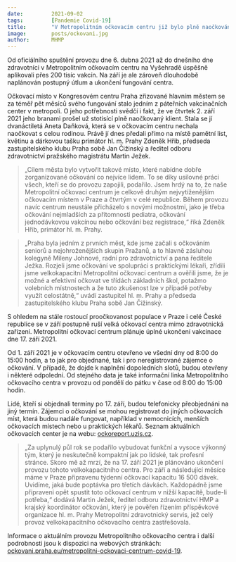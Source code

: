 ```yaml
---
date:         2021-09-02
tags:         [Pandemie Covid-19]
title:        "V Metropolitním očkovacím centru již bylo plně naočkováno 100 tisíc klientů"
image: 	      posts/ockovani.jpg
author:       MHMP
---
```


Od oficiálního spuštění provozu dne 6. dubna 2021 až do dnešního dne zdravotníci v Metropolitním očkovacím centru na Vyšehradě úspěšně aplikovali přes 200 tisíc vakcín. Na září je ale zároveň dlouhodobě naplánován postupný útlum a ukončení fungování centra.

Očkovací místo v Kongresovém centru Praha zřizované hlavním městem se za téměř pět měsíců svého fungování stalo jedním z páteřních vakcinačních center v metropoli. O jeho potřebnosti svědčí i fakt, že ve čtvrtek 2. září 2021 jeho branami prošel už stotisící plně naočkovaný klient. Stala se jí dvanáctiletá Aneta Daňková, která se v očkovacím centru nechala naočkovat s celou rodinou. Právě jí dnes předali přímo na místě pamětní list, květinu a dárkovou tašku primátor hl. m. Prahy Zdeněk Hřib, předseda zastupitelského klubu Praha sobě Jan Čižinský a ředitel odboru zdravotnictví pražského magistrátu Martin Ježek.

> „Cílem města bylo vytvořit takové místo, které nabídne dobře zorganizované očkování co nejvíce lidem. To se díky usilovné práci všech, kteří se do provozu zapojili, podařilo. Jsem hrdý na to, že naše Metropolitní očkovací centrum je celkově druhým nejvytíženějším očkovacím místem v Praze a čtvrtým v celé republice. Během provozu navíc centrum neustále přicházelo s novými možnostmi, jako je třeba očkování nejmladších za přítomnosti pediatra, očkování jednodávkovou vakcínou nebo očkování bez registrace,“ říká Zdeněk Hřib, primátor hl. m. Prahy.

> „Praha byla jedním z prvních měst, kde jsme začali s očkováním seniorů a nejohroženějších skupin Pražanů, a to hlavně zásluhou kolegyně Mileny Johnové, radní pro zdravotnictví a pana ředitele Ježka. Rozjeli jsme očkování ve spolupráci s praktickými lékaři, zřídili jsme velkokapacitní Metropolitní očkovací centrum a ověřili jsme, že je možné a efektivní očkovat ve třídách základních škol, potažmo volebních místnostech a že tuto zkušenost lze v případě potřeby využít celostátně,“ uvádí zastupitel hl. m. Prahy a předseda zastupitelského klubu Praha sobě Jan Čižinský.

S ohledem na stále rostoucí proočkovanost populace v Praze i celé České republice se v září postupně ruší velká očkovací centra mimo zdravotnická zařízení. Metropolitní očkovací centrum plánuje úplné ukončení vakcinace dne 17. září 2021.

Od 1. září 2021 je v očkovacím centru otevřeno ve všední dny od 8:00 do 15:00 hodin, a to jak pro objednané, tak i pro neregistrované zájemce o očkování. V případě, že dojde k naplnění dopoledních slotů, budou otevřeny i některé odpolední. Od stejného data je také informační linka Metropolitního očkovacího centra v provozu od pondělí do pátku v čase od 8:00 do 15:00 hodin.

Lidé, kteří si objednali termíny po 17. září, budou telefonicky přeobjednáni na jiný termín. Zájemci o očkování se mohou registrovat do jiných očkovacích míst, která budou nadále fungovat, například v nemocnicích, menších očkovacích místech nebo u praktických lékařů. Seznam aktuálních očkovacích center je na webu: [ockoreport.uzis.cz](https://www.ockoreport.uzis.cz).

> „Za uplynulý půl rok se podařilo vybudovat funkční a vysoce výkonný tým, který je neskutečně kompaktní jak po lidské, tak profesní stránce. Skoro mě až mrzí, že na 17. září 2021 je plánováno ukončení provozu tohoto velkokapacitního centra. Pro září a následující měsíce máme v Praze připravenu týdenní očkovací kapacitu 16 500 dávek. Uvidíme, jaká bude poptávka pro třetích dávkách. Každopádně jsme připraveni opět spustit toto očkovací centrum v nižší kapacitě, bude-li potřeba,“ dodává Martin Ježek, ředitel odboru zdravotnictví HMP a krajský koordinátor očkování, který je pověřen řízením příspěvkové organizace hl. m. Prahy Metropolitní zdravotnický servis, jež celý provoz velkokapacitního očkovacího centra zastřešovala.

Informace o aktuálním provozu Metropolitního očkovacího centra i další podrobnosti jsou k dispozici na webových stránkách: [ockovani.praha.eu/metropolitni-ockovaci-centrum-covid-19](https://www.ockovani.praha.eu/metropolitni-ockovaci-centrum-covid-19).

 
